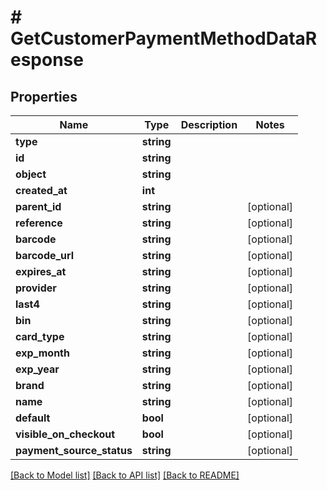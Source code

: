# # GetCustomerPaymentMethodDataResponse

## Properties

Name | Type | Description | Notes
------------ | ------------- | ------------- | -------------
**type** | **string** |  |
**id** | **string** |  |
**object** | **string** |  |
**created_at** | **int** |  |
**parent_id** | **string** |  | [optional]
**reference** | **string** |  | [optional]
**barcode** | **string** |  | [optional]
**barcode_url** | **string** |  | [optional]
**expires_at** | **string** |  | [optional]
**provider** | **string** |  | [optional]
**last4** | **string** |  | [optional]
**bin** | **string** |  | [optional]
**card_type** | **string** |  | [optional]
**exp_month** | **string** |  | [optional]
**exp_year** | **string** |  | [optional]
**brand** | **string** |  | [optional]
**name** | **string** |  | [optional]
**default** | **bool** |  | [optional]
**visible_on_checkout** | **bool** |  | [optional]
**payment_source_status** | **string** |  | [optional]

[[Back to Model list]](../../README.md#models) [[Back to API list]](../../README.md#endpoints) [[Back to README]](../../README.md)
